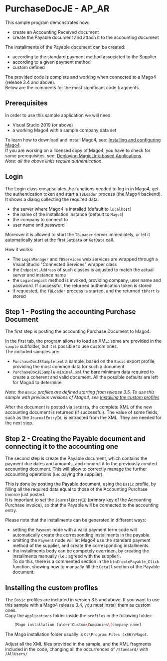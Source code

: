 # PurchaseDocJE - AP_AR
This sample program demonstrates how:
* create an Accounting Received document
* create the Payable document and attach it to the accounting document

The installments of the Payable document can be created:
* according to the standard payment method associated to the Supplier
* according to a given payment method 
* custom defined

The provided code is complete and working when connected to a Mago4 (release 3.4 and above).  
Below are the comments for the most significant code fragments.

## Prerequisites

In order to use this sample application we will need:
* Visual Studio 2019 (or above)
* a working Mago4 with a sample company data set

To learn how to download and install Mago4, see: [Installing and configuring Mago4](http://www.microarea.it/MicroareaHelpCenter/RefGuide-M4-ERP-InstallationGuide.ashx).  
If you are working on a licensed copy of Mago4, you have to check for some prerequisites, see: [Deploying MagicLink-based Applications](http://www.microarea.it/MicroareaHelpCenter/RefGuide-Extensions-TBMagicPlatform-DeployingMagicLinkApplications.ashx).  
_Note: all the above links require authentication_.

## Login
The Login class encapsulates the functions needed to log in in Mago4, get the authentication token and start a ``TBLoader`` process (the Mago4 backend).  
It shows a dialog collecting the required data:
* the server where Mago4 is installed (default to ``localhost``)
* the name of the installation instance (default to ``Mago4``)
* the company to connect to
* user name and password

Moreover it is allowed to start the ``TBLoader`` server immediately, or let it automatically start at the first ``SetData`` or ``GetData`` call.

How it works:
* The ``LoginManager`` and ``TBServices`` web services are wrapped through a Visual Studio "Connected Services" wrapper class
* the ``Endpoint.Address`` of such classes is adjusted to match the actual server and instance name
* the ``LoginCompact`` method is invoked, providing company, user name and password. If successful, the returned authentication token is stored
* if requested, the ``TBLoader`` process is started, and the returned ``tbPort`` is stored

## Step 1 - Posting the accounting Purchase Document 
The first step is posting the accounting Purchase Document to Mago4.

In the first tab, the program allows to load an XML: some are provided in the ``sample`` subfolder, but it is possible to use custom ones.  
The included samples are:
* ``PurchaseDocJESample.xml`` a sample, based on the ``Basic`` export profile, providing the most common data for such a document
* ``PurchaseDocJESample-minimal.xml`` the bare minimum data required to create a coherent and valid document. All the possible defaults are left for Mago4 to determine.

*Note: the `Basic` profiles are defined starting from release 3.5. To use this sample with previous versions of Mago4, see [Installing the custom profiles](#installing-the-custom-profiles)*

After the document is posted via ``SetData``, the complete XML of the new accounting document is returned (if successful). The value of some fields, such as the ``JournalEntryId``, is extracted from the XML. They are needed for the next step.

## Step 2 - Creating the Payable document and connecting it to the accounting one
The second step is create the Payable document, which contains the payment due dates and amounts, and connect it to the previously created accounting document. This will allow to correctly manage the further accounting operations (i.e: paying the supplier).

This is done by posting the Payable document, using the ``Basic`` profile, by filling all the required data equal to those of the Accounting Purchase invoice just posted.  
It is important to set the ``JournalEntryID`` (primary key of the Accounting Purchase invoice), so that the Payable will be connected to the accounting entry.

Please note that the installments can be generated in different ways:
* setting the ``Payment`` node with a valid payment term code will automatically create the corresponding installments in the payable. 
* omitting the ``Payment`` node will let Mago4 use the standard payment method of the supplier, and create the corresponding installments.
* the installments body can be competely overriden, by creating the installments manually (i.e.: agreed with the supplier).  
To do this, there is a commented section in the ``btnCreatePayable_Click`` function, showing how to manually fill the ``Detail`` section of the Payable document. 

## Installing the custom profiles
The `Basic` profiles are included in version 3.5 and above. If you want to use this sample with a Mago4 release 3.4, you must install them as custom ones.    
Copy the ``Applications`` folder inside the ``profiles`` in the following folder:
```sh
    [Mago installation folder]Custom\Companies\[company name] 
```
The Mago installation folder usually is ``C:\Program Files (x86)\Mago4``.

Adjust all the XML files provided in the sample, and the XML fragments included in the code, changing all the occurrences of ``/Standard/`` with ``/AllUsers/``